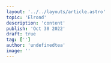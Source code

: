 ```yaml
---
layout: '../../layouts/article.astro'
topic: 'Elrond'
description: 'content'
publish: 'Oct 30 2022'
draft: true
tag: ['']
author: 'undefinedtea'
image: ''
---
```

